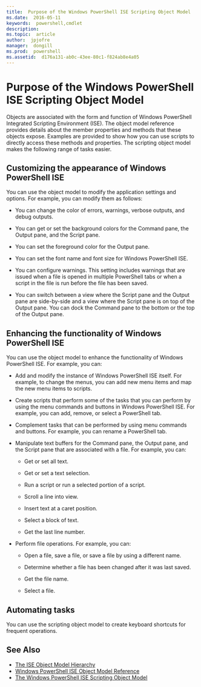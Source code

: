 ```yaml
---
title:  Purpose of the Windows PowerShell ISE Scripting Object Model
ms.date:  2016-05-11
keywords:  powershell,cmdlet
description:  
ms.topic:  article
author:  jpjofre
manager:  dongill
ms.prod:  powershell
ms.assetid:  d176a131-ab0c-43ee-80c1-f824ab8e4a05
---
```


# Purpose of the Windows PowerShell ISE Scripting Object Model
  Objects are associated with the form and function of Windows PowerShell Integrated Scripting Environment (ISE). The object model reference provides details about the member properties and methods that these objects expose. Examples are provided to show how you can use scripts to directly access these methods and properties. The scripting object model makes the following range of tasks easier.

## Customizing the appearance of Windows PowerShell ISE
 You can use the object model to modify the application settings and options. For example, you can modify them as follows:

-   You can change the color of errors, warnings, verbose outputs, and debug outputs.

-   You can get or set the background colors for the Command pane, the Output pane, and the Script pane.

-   You can set the foreground color for the Output pane.

-   You can set the font name and font size for Windows PowerShell ISE.

-   You can configure warnings. This setting includes warnings that are issued when a file is opened in multiple PowerShell tabs or when a script in the file is run before the file has been saved.

-   You can switch between a view where the Script pane and the Output pane are side-by-side and a view where the Script pane is on top of the Output pane. You can dock the Command pane to the bottom or the top of the Output pane.

## Enhancing the functionality of Windows PowerShell ISE
 You can use the object model to enhance the functionality of Windows PowerShell ISE. For example, you can:

-   Add and modify the instance of Windows PowerShell ISE itself. For example, to change the menus, you can add new menu items and map the new menu items to scripts.

-   Create scripts that perform some of the tasks that you can perform by using the menu commands and buttons in Windows PowerShell ISE. For example, you can add, remove, or select a PowerShell tab.

-   Complement tasks that can be performed by using menu commands and buttons. For example, you can rename a PowerShell tab.

-   Manipulate text buffers for the Command pane, the Output pane, and the Script pane that are associated with a file. For example, you can:

    -   Get or set all text.

    -   Get or set a text selection.

    -   Run a script or run a selected portion of a script.

    -   Scroll a line into view.

    -   Insert text at a caret position.

    -   Select a block of text.

    -   Get the last line number.

-   Perform file operations. For example, you can:

    -   Open a file, save a file, or save a file by using a different name.

    -   Determine whether a file has been changed after it was last saved.

    -   Get the file name.

    -   Select a file.

## Automating tasks
 You can use the scripting object model to create keyboard shortcuts for frequent operations.

## See Also
- [The ISE Object Model Hierarchy](The-ISE-Object-Model-Hierarchy.md) 
- [Windows PowerShell ISE Object Model Reference](Windows-PowerShell-ISE-Object-Model-Reference.md) 
- [The Windows PowerShell ISE Scripting Object Model](The-Windows-PowerShell-ISE-Scripting-Object-Model.md)

  
